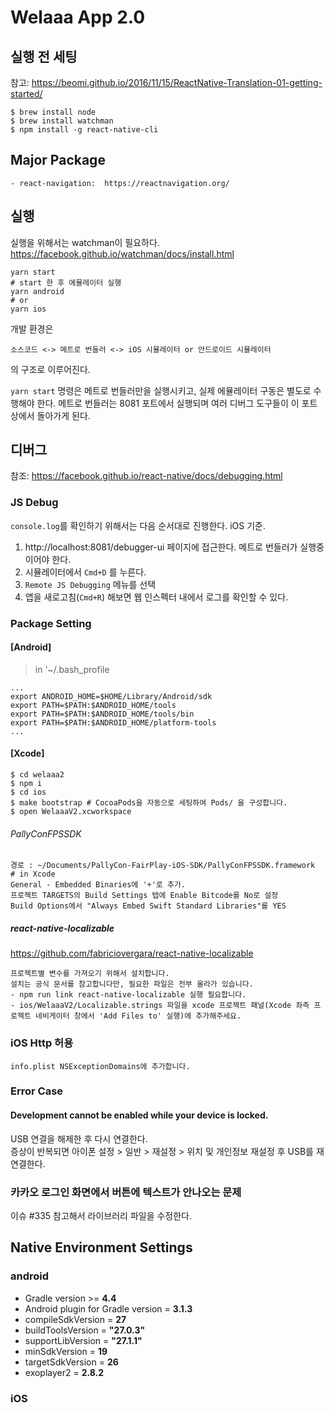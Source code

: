 # Welaaa App 2.0

## 실행 전 세팅

참고: https://beomi.github.io/2016/11/15/ReactNative-Translation-01-getting-started/

```
$ brew install node
$ brew install watchman
$ npm install -g react-native-cli
```

## Major Package
```
- react-navigation:  https://reactnavigation.org/
```

## 실행

실행을 위해서는 watchman이 필요하다.  
https://facebook.github.io/watchman/docs/install.html


```
yarn start
# start 한 후 에뮬레이터 실행
yarn android
# or
yarn ios

```

개발 환경은

`소스코드 <-> 메트로 번들러 <-> iOS 시뮬레이터 or 안드로이드 시뮬레이터`

의 구조로 이루어진다.

`yarn start` 명령은 메트로 번들러만을 실행시키고, 실제 에뮬레이터 구동은 별도로 수행해야 한다.
메트로 번들러는 8081 포트에서 실행되며 여러 디버그 도구들이 이 포트상에서 돌아가게 된다.

## 디버그

참조: https://facebook.github.io/react-native/docs/debugging.html

### JS Debug

`console.log`를 확인하기 위해서는 다음 순서대로 진행한다. iOS 기준.

1. http://localhost:8081/debugger-ui 페이지에 접근한다. 메트로 번들러가 실행중이어야 한다.
2. 시뮬레이터에서 `Cmd+D` 를 누른다.
3. `Remote JS Debugging` 메뉴를 선택
4. 앱을 새로고침(`Cmd+R`) 해보면 웹 인스펙터 내에서 로그를 확인할 수 있다.



### Package Setting

#### [Android]
>in '~/.bash_profile
```
...
export ANDROID_HOME=$HOME/Library/Android/sdk
export PATH=$PATH:$ANDROID_HOME/tools
export PATH=$PATH:$ANDROID_HOME/tools/bin
export PATH=$PATH:$ANDROID_HOME/platform-tools
...
```



#### [Xcode]

```
$ cd welaaa2
$ npm i
$ cd ios
$ make bootstrap # CocoaPods을 자동으로 세팅하여 Pods/ 을 구성합니다.
$ open WelaaaV2.xcworkspace
```

###### PallyConFPSSDK
```
경로 : ~/Documents/PallyCon-FairPlay-iOS-SDK/PallyConFPSSDK.framework
# in Xcode
General - Embedded Binaries에 '+'로 추가.
프로젝트 TARGETS의 Build Settings 탭에 Enable Bitcode를 No로 설정
Build Options에서 "Always Embed Swift Standard Libraries"를 YES
```

##### react-native-localizable
https://github.com/fabriciovergara/react-native-localizable
```
프로젝트별 변수를 가져오기 위해서 설치합니다.
설치는 공식 문서를 참고합니다만, 필요한 파일은 전부 올라가 있습니다.
- npm run link react-native-localizable 실행 필요합니다.
- ios/WelaaaV2/Localizable.strings 파일을 xcode 프로젝트 패널(Xcode 좌측 프로젝트 네비게이터 창에서 'Add Files to' 실행)에 추가해주세요. 
```




### iOS Http 허용
```
info.plist NSExceptionDomains에 추가합니다.
```


### Error Case

#### Development cannot be enabled while your device is locked.

USB 연결을 해제한 후 다시 연결한다.  
증상이 반복되면 아이폰 설정 > 일반 > 재설정 > 위치 및 개인정보 재설정 후 USB를 재연결한다.


### 카카오 로그인 화면에서 버튼에 텍스트가 안나오는 문제
이슈 #335 참고해서 라이브러리 파일을 수정한다.


## Native Environment Settings

### android
- Gradle version >= **4.4**
- Android plugin for Gradle version = **3.1.3**
- compileSdkVersion = **27**
- buildToolsVersion = **"27.0.3"**
- supportLibVersion = **"27.1.1"**
- minSdkVersion = **19**
- targetSdkVersion = **26**
- exoplayer2 = **2.8.2**

### iOS
